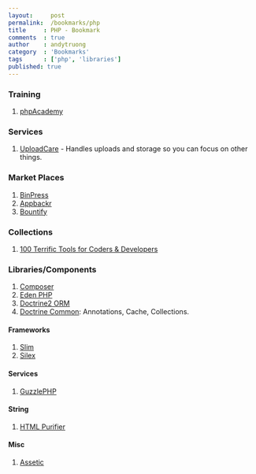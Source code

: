 ```yaml
---
layout:     post
permalink:  /bookmarks/php
title     : PHP - Bookmark
comments  : true
author    : andytruong
category  : 'Bookmarks'
tags      : ['php', 'libraries']
published: true
---
```


### Training

1. [phpAcademy](http://phpacademy.org/tutorials.php "")

### Services

1. [UploadCare](http://uploadcare.com/ "") - Handles uploads and storage so you can focus on other things.

### Market Places

1. [BinPress](http://www.binpress.com/browse/php "")
1. [Appbackr](http://www.appbackr.com/ "")
1. [Bountify](https://bountify.co/)

### Collections

1. [100 Terrific Tools for Coders & Developers](http://dailytekk.com/2012/09/24/100-terrific-tools-for-coders-developers/)

### Libraries/Components

1. [Composer](http://getcomposer.org/)
1. [Eden PHP](http://www.eden-php.com/ "PHP library designed for rapid prototyping, with less code")
1. [Doctrine2 ORM](https://github.com/doctrine/doctrine2)
1. [Doctrine Common](https://github.com/doctrine/common): Annotations, Cache, Collections.

#### Frameworks

1. [Slim](http://www.slimframework.com/)
1. [Silex](http://silex.sensiolabs.org/)

#### Services

1. [GuzzlePHP](http://guzzlephp.org/ "HTTP client for PHP")

#### String

1. [HTML Purifier ](http://htmlpurifier.org/)

#### Misc

1. [Assetic](https://github.com/kriswallsmith/assetic)
